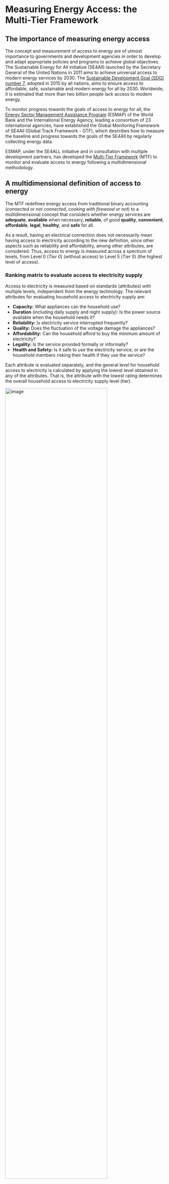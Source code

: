 Measuring Energy Access: the Multi-Tier Framework
=======================

## The importance of measuring energy access

The concept and measurement of access to energy are of utmost importance to governments and development agencies in order to develop and adapt appropriate policies and programs to achieve global objectives. The Sustainable Energy for All initiative (SE4All) launched by the Secretary General of the United Nations in 2011 aims to achieve universal access to modern energy services by 2030. The [Sustainable Development Goal (SDG) number 7](https://sustainabledevelopment.un.org/sdg7), adopted in 2015 by all nations, aims to ensure access to affordable, safe, sustainable and modern energy for all by 2030. Worldwide, it is estimated that more than two billion people lack access to modern energy.

To monitor progress towards the goals of access to energy for all, the [Energy Sector Management Assistance Program](https://esmap.org) (ESMAP) of the World Bank and the International Energy Agency, leading a consortium of 23 international agencies, have established the Global Monitoring Framework of SE4All (Global Track Framework - GTF), which describes how to measure the baseline and progress towards the goals of the SE4All by regularly collecting energy data.

ESMAP, under the SE4ALL initiative and in consultation with multiple development partners, has developed the [Multi-Tier Framework](https://www.esmap.org/node/55526) (MTF) to monitor and evaluate access to energy following a multidimensional methodology.


## A multidimensional definition of access to energy

The MTF redefines energy access from traditional binary accounting (*connected or not connected*, *cooking with firewood or not*) to a multidimensional concept that considers whether energy services are **adequate**, **available** when necessary, **reliable**, of good **quality**, **convenient**, **affordable**, **legal**, **healthy**, and **safe** for all.

As a result, having an electrical connection does not necessarily mean having access to electricity according to the new definition, since other aspects such as reliability and affordability, among other attributes, are considered. Thus, access to energy is measured across a spectrum of levels, from Level 0 (*Tier 0*) (without access) to Level 5 (*Tier 5*) (the highest level of access).


### Ranking matrix to evaluate access to electricity supply

Access to electricity is measured based on standards (attributes) with multiple levels, independent from the energy technology. The relevant attributes for evaluating household access to electricity supply are:


* **Capacity:** What appliances can the household use?
* **Duration** (including daily supply and night supply): Is the power source available when the household needs it?
* **Reliability:** Is electricity service interrupted frequently?
* **Quality:** Does the fluctuation of the voltage damage the appliances?
* **Affordability:** Can the household afford to buy the minimum amount of electricity?
* **Legality:** Is the service provided formally or informally?
* **Health and Safety:** Is it safe to use the electricity service, or are the household members risking their health if they use the service?

Each attribute is evaluated separately, and the general level for household access to electricity is calculated by applying the lowest level obtained in any of the attributes. That is, the attribute with the lowest rating determines the overall household access to electricity supply level (tier).

<img src="./images/MTF-electricitysupply.png" alt="image" style="width:80.0%" />

### Ranking matrix to evaluate  access to energy services

The MTF methodology defines a separate framework for measuring access to electricity services. A gradual improvement in the electricity supply allows greater and better access to different appliances for different needs. Thus, in a second matrix that measures access to electricity services, the categorization is done according to the type of appliances used in the home. A household may obtain different rankings in household access to electricity supply and access to electricity services, reflecting the availability of appliances despite poor supply or inability to purchase appliances (or high consumption of electricity) despite adequate supply.

<img src="./images/MTF-electricityservices.png" alt="image" style="width:80.0%" />


### Ranking matrix to evaluate access to modern cooking solutions

The multi-level framework for measuring access to cooking solutions is based on seven attributes: (i) health (based on indoor air pollution), (ii) convenience (based on fuel collection time and stove preparation time), (iii) safety, (iv) affordability (including expenditure on stoves and fuel), (v) efficiency, (vi) quality, and (vii) availability. In this methodology, a cooking solution refers to the combination of cooking equipment and fuel. A cooking solution includes all the cooking solutions that are used, as well as the place of cooking and ventilation.

Data on access to cooking solutions, such as ventilation, the quality of the fuel used, convenience, availability, and affordability can be collected through household surveys. Other parameters, such as indoor air quality and efficiency, can be better measured through supply side data based on laboratory tests or estimations based on mathematical models.


* **Affordability:** Can the household pay for both the cooking equipment and fuel?
* **Convenience:** How long does it take the household to get and prepare fuel for cooking before a person in the household can cook?
* **Availability:** Is the fuel available when the household needs it to cook?
* **Quality:** Does the quality of the fuel affect cooking?
* **Safety:** Is it safe to use the kitchen, or is the person exposed to potential safety risks? Have accidents occurred in the past due to the use of fuel?

The standards for the measurement of multiple attributes to describe household access to cooking solutions are summarized in the following table. **The lowest level among all the attributes determines the household’s overall level of access to cooking solutions**.
 
<img src="./images/MTF-cookingsolutions.png" alt="image" style="width:80.0%" />
